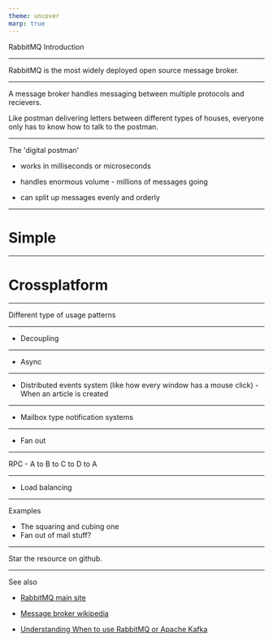 ```yaml
---
theme: uncover
marp: true
---
```


RabbitMQ Introduction

---

RabbitMQ is the most widely deployed open source message broker.

---

A message broker handles messaging between multiple protocols and recievers. 

Like postman delivering letters between different types of houses, everyone only has to know how to talk to the postman.

---

The 'digital postman'

* works in milliseconds or microseconds

* handles enormous volume - millions of messages going  

* can split up messages evenly and orderly
---

# Simple

---

# Crossplatform


---

Different type of usage patterns 

---

- Decoupling 

---

- Async

---

- Distributed events system (like how every window has a mouse click) - When an article is created 

---

- Mailbox type notification systems

---

- Fan out 

---

RPC - A to B to C to D to A

---

- Load balancing

---


Examples
- The squaring and cubing one
- Fan out of mail stuff?

--- 

Star the resource on github.

---

See also

- [RabbitMQ main site](https://www.rabbitmq.com/)

- [Message broker wikipedia](https://en.wikipedia.org/wiki/Message_broker)

- [Understanding When to use RabbitMQ or Apache Kafka](https://content.pivotal.io/blog/understanding-when-to-use-rabbitmq-or-apache-kafka)
